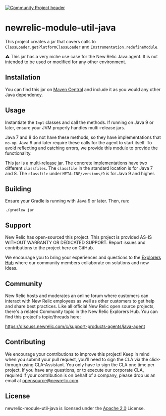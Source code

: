 [![Community Project header](https://github.com/newrelic/opensource-website/raw/master/src/images/categories/Community_Project.png)](https://opensource.newrelic.com/oss-category/#community-project)

# newrelic-module-util-java

This project creates a jar that covers calls to [`ClassLoader.getPlatformClassLoader`](https://docs.oracle.com/javase/9/docs/api/java/lang/ClassLoader.html#getPlatformClassLoader--) 
and [`Instrumentation.redefineModule`](https://docs.oracle.com/javase/9/docs/api/java/lang/instrument/Instrumentation.html#redefineModule-java.lang.Module-java.util.Set-java.util.Map-java.util.Map-java.util.Set-java.util.Map-).

:warning: This jar has a very niche use case for the New Relic Java agent. 
It is not intended to be used or modified for any other environment.

## Installation
You can find this jar on [Maven Central](https://search.maven.org/) and include it as you would any other Java dependency.

## Usage

Instantiate the `Impl` classes and call the methods. If running on Java 9 or later, ensure your JVM properly handles multi-release jars.

Java 7 and 8 do not have these methods, so they have implementations that `no-op`.
Java 9 and later require these calls for the agent to start itself. 
To avoid reflecting and catching errors, we provide this module to provide the functionality.

This jar is a [multi-release jar](https://openjdk.java.net/jeps/238). The concrete implementations have two different `classfiles`. The `classfile` in the standard location is for Java 7 and 8. The `classfile` under `META-INF/versions/9` is for Java 9 and higher.


## Building

Ensure your Gradle is running with Java 9 or later. Then, run:

`./gradlew jar`


## Support

New Relic has open-sourced this project. This project is provided AS-IS WITHOUT WARRANTY OR DEDICATED SUPPORT. Report issues and contributions to the project here on GitHub.

We encourage you to bring your experiences and questions to the [Explorers Hub](https://discuss.newrelic.com/) where our community members collaborate on solutions and new ideas.

## Community

New Relic hosts and moderates an online forum where customers can interact with New Relic employees as well as other customers to get help and share best practices. Like all official New Relic open source projects, there's a related Community topic in the New Relic Explorers Hub. You can find this project's topic/threads here:

https://discuss.newrelic.com/c/support-products-agents/java-agent

## Contributing
We encourage your contributions to improve this project! Keep in mind when you submit your pull request, you'll need to sign the CLA via the click-through using CLA-Assistant. You only have to sign the CLA one time per project.
If you have any questions, or to execute our corporate CLA, required if your contribution is on behalf of a company,  please drop us an email at opensource@newrelic.com.

## License
newrelic-module-util-java is licensed under the [Apache 2.0](http://apache.org/licenses/LICENSE-2.0.txt) License.

